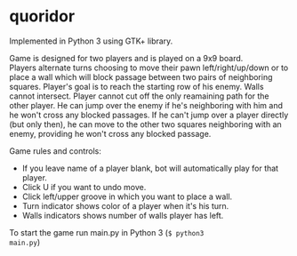 # quoridor
Implemented in Python 3 using GTK+ library. <br />

Game is designed for two players and is played on a 9x9 board. <br />
Players alternate turns choosing to move their pawn left/right/up/down or to place a wall which will block passage between two pairs of neighboring squares. Player's goal is to reach the starting row of his enemy. Walls cannot intersect. Player cannot cut off the only reamaining path for the other player. He can jump over the enemy if he's neighboring with him and he won't cross any blocked passages. If he can't jump over a player directly (but only then), he can move to the other two squares neighboring with an enemy, providing he won't cross any blocked passage. <br />

Game rules and controls:
<ul>
  <li>If you leave name of a player blank, bot will automatically play for that player.</li>
  <li>Click U if you want to undo move.</li>
  <li>Click left/upper groove in which you want to place a wall.</li>
  <li>Turn indicator shows color of a player when it's his turn.</li>
  <li>Walls indicators shows number of walls player has left.</li>
</ul>

To start the game run main.py in Python 3 (<code>$ python3 main.py</code>)
